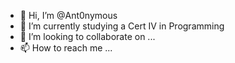 - 👋 Hi, I’m @Ant0nymous
- 🌱 I’m currently studying a Cert IV in Programming
- 💞️ I’m looking to collaborate on ...
- 📫 How to reach me ...

<!---
Ant0nymous/Ant0nymous is a ✨ special ✨ repository because its `README.md` (this file) appears on your GitHub profile.
You can click the Preview link to take a look at your changes.
--->
